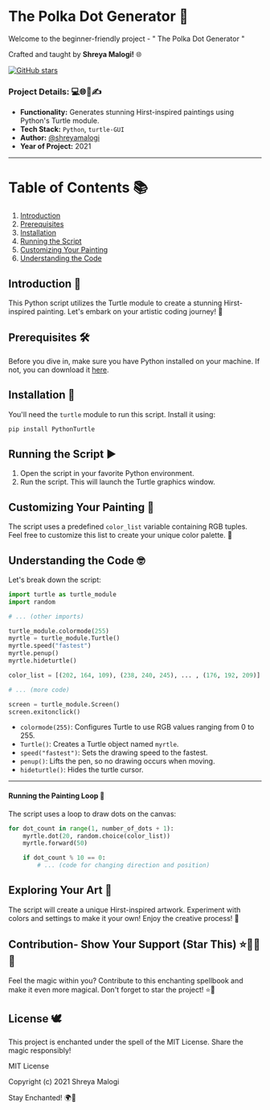 # The Polka Dot Generator 🎨

Welcome to  the beginner-friendly project - " The Polka Dot Generator   "

Crafted and taught by **Shreya Malogi!** 🌐


 [![GitHub stars](https://img.shields.io/github/stars/shreyamalogi/Polka-Dot-Generator.svg?style=social)](https://github.com/shreyamalogi/https://github.com/shreyamalogi/Polka-Dot-Generator/stargazers)

### Project Details: 💻🌐📅✍️


- **Functionality:** Generates stunning Hirst-inspired paintings using Python's Turtle module.
- **Tech Stack:** `Python`, `turtle-GUI`
- **Author:** [@shreyamalogi](https://github.com/shreyamalogi/)
- **Year of Project:** 2021
  
---




# Table of Contents 📚

1. [Introduction](#introduction-)
2. [Prerequisites](#prerequisites-%EF%B8%8F)
3. [Installation](#installation-)
4. [Running the Script](#running-the-script-%EF%B8%8F)
5. [Customizing Your Painting](#customizing-your-painting-)
6. [Understanding the Code](#understanding-the-code-)


## Introduction 🎨

This Python script utilizes the Turtle module to create a stunning Hirst-inspired painting. Let's embark on your artistic coding journey! 🚀

## Prerequisites 🛠️

Before you dive in, make sure you have Python installed on your machine. If not, you can download it [here](https://www.python.org/downloads/).

## Installation 🐢

You'll need the `turtle` module to run this script. Install it using:

```bash
pip install PythonTurtle
```

## Running the Script ▶️

1. Open the script in your favorite Python environment.
2. Run the script. This will launch the Turtle graphics window.

## Customizing Your Painting 🎨

The script uses a predefined `color_list` variable containing RGB tuples. Feel free to customize this list to create your unique color palette. 🌈

## Understanding the Code 🤓

Let's break down the script:

```python
import turtle as turtle_module
import random

# ... (other imports)

turtle_module.colormode(255)
myrtle = turtle_module.Turtle()
myrtle.speed("fastest")
myrtle.penup()
myrtle.hideturtle()

color_list = [(202, 164, 109), (238, 240, 245), ... , (176, 192, 209)]

# ... (more code)

screen = turtle_module.Screen()
screen.exitonclick()
```

- `colormode(255)`: Configures Turtle to use RGB values ranging from 0 to 255.
- `Turtle()`: Creates a Turtle object named `myrtle`.
- `speed("fastest")`: Sets the drawing speed to the fastest.
- `penup()`: Lifts the pen, so no drawing occurs when moving.
- `hideturtle()`: Hides the turtle cursor.

---
#### Running the Painting Loop 🔄

The script uses a loop to draw dots on the canvas:

```python
for dot_count in range(1, number_of_dots + 1):
    myrtle.dot(20, random.choice(color_list))
    myrtle.forward(50)

    if dot_count % 10 == 0:
        # ... (code for changing direction and position)
```

## Exploring Your Art 🌌

The script will create a unique Hirst-inspired artwork. Experiment with colors and settings to make it your own! Enjoy the creative process! 🎉

## Contribution- Show Your Support (Star This) ⭐🌟📜✨

Feel the magic within you? Contribute to this enchanting spellbook and make it even more magical. Don't forget to star the project! ⭐🌟

## License 🕊️

This project is enchanted under the spell of the MIT License. Share the magic responsibly!

MIT License

Copyright (c) 2021 Shreya Malogi

Stay Enchanted! 🌍💙

